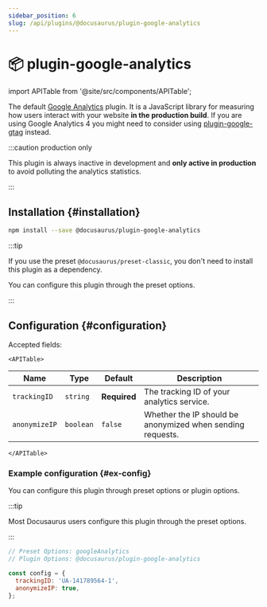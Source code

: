 ```yaml
---
sidebar_position: 6
slug: /api/plugins/@docusaurus/plugin-google-analytics
---
```


# 📦 plugin-google-analytics

import APITable from '@site/src/components/APITable';

The default [Google Analytics](https://developers.google.com/analytics/devguides/collection/analyticsjs/) plugin. It is a JavaScript library for measuring how users interact with your website **in the production build**. If you are using Google Analytics 4 you might need to consider using [plugin-google-gtag](./plugin-google-gtag.md) instead.

:::caution production only

This plugin is always inactive in development and **only active in production** to avoid polluting the analytics statistics.

:::

## Installation {#installation}

```bash npm2yarn
npm install --save @docusaurus/plugin-google-analytics
```

:::tip

If you use the preset `@docusaurus/preset-classic`, you don't need to install this plugin as a dependency.

You can configure this plugin through the preset options.

:::

## Configuration {#configuration}

Accepted fields:

```mdx-code-block
<APITable>
```

| Name | Type | Default | Description |
| --- | --- | --- | --- |
| `trackingID` | `string` | **Required** | The tracking ID of your analytics service. |
| `anonymizeIP` | `boolean` | `false` | Whether the IP should be anonymized when sending requests. |

```mdx-code-block
</APITable>
```

### Example configuration {#ex-config}

You can configure this plugin through preset options or plugin options.

:::tip

Most Docusaurus users configure this plugin through the preset options.

:::

```js config-tabs
// Preset Options: googleAnalytics
// Plugin Options: @docusaurus/plugin-google-analytics

const config = {
  trackingID: 'UA-141789564-1',
  anonymizeIP: true,
};
```

